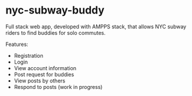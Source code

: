 # nyc-subway-buddy
Full stack web app, developed with AMPPS stack, that allows NYC subway riders to find buddies for solo commutes.

Features:
- Registration
- Login
- View account information
- Post request for buddies
- View posts by others
- Respond to posts (work in progress)
